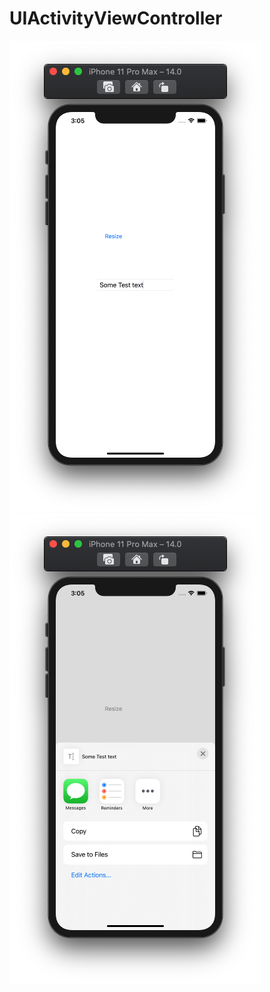 # UIActivityViewController

![](https://github.com/ram4ik/UIActivityViewController/blob/main/UIActivityViewController/Assets.xcassets/Screenshot%202020-07-31%20at%2015.05.23.imageset/Screenshot%202020-07-31%20at%2015.05.23.png)
![](https://github.com/ram4ik/UIActivityViewController/blob/main/UIActivityViewController/Assets.xcassets/Screenshot%202020-07-31%20at%2015.05.27.imageset/Screenshot%202020-07-31%20at%2015.05.27.png)
